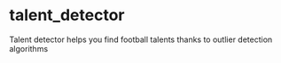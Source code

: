 # talent_detector
Talent detector helps you find football talents thanks to outlier detection algorithms
